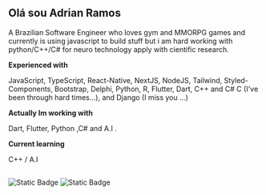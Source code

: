 ## Olá sou Adrian Ramos
A Brazilian Software Engineer who loves gym and MMORPG games and currently is using javascript to build stuff but i am hard working with python/C++/C# for neuro technology apply with cientific research.

**Experienced with**

JavaScript, TypeScript, React-Native, NextJS, NodeJS, Tailwind, Styled-Components, Bootstrap, Delphi, Python, R, Flutter, Dart, C++ and C# C (I've been through hard times...), and Django (I miss you ...)

**Actually Im working with**

Dart, Flutter, Python ,C# and A.I .

**Current learning**

C++ / A.I

##
![Static Badge](https://img.shields.io/badge/Profile_Views-756-blue)
![Static Badge](https://img.shields.io/badge/Commit%20Recent-7-green)
